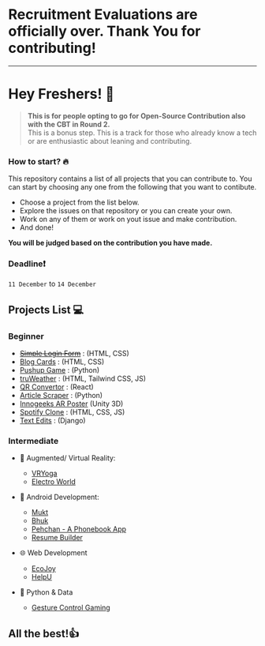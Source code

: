 # Recruitment Evaluations are officially over. Thank You for contributing!
---
# Hey Freshers! 👋

>**This is for people opting to go for Open-Source Contribution also with the CBT in Round 2.**<br>
>This is a bonus step. This is a track for those who already know a tech or are enthusiastic about leaning and contributing.

### How to start? 🔥
This repository contains a list of all projects that you can contribute to.
You can start by choosing any one from the following that you want to contibute.

- Choose a project from the list below.
- Explore the issues on that repository or you can create your own.
- Work on any of them or work on yout issue and make contribution.
- And done!

**You will be judged based on the contribution you have made.**

### **Deadline**❗

`11 December` to `14 December`

## Projects List 💻

### **Beginner**

- [~~Simple Login Form~~](https://github.com/devAyushDubey/simpleformINNO) : (HTML, CSS)
- [Blog Cards](https://github.com/devAyushDubey/blogcardsINNO) : (HTML, CSS)
- [Pushup Game](https://github.com/visheshks04/pushup-pong) : (Python)
- [truWeather](https://github.com/1010varun/weather-app) : (HTML, Tailwind CSS, JS)
- [QR Convertor](https://github.com/1010varun/qr-convertor) : (React)
- [Article Scraper](https://github.com/visheshks04/article-scraper) : (Python)
- [Innogeeks AR Poster](https://github.com/devAyushDubey/ARPoster2021_Innogeeks) (Unity 3D)
- [Spotify Clone](https://github.com/arjit1704/Spotify_Clone) : (HTML, CSS, JS)
- [Text Edits](https://github.com/arjit1704/TextEdits) : (Django)


### **Intermediate**

- 🥽 Augmented/ Virtual Reality:
  - [VRYoga](https://github.com/devAyushDubey/VRYoga)
  - [Electro World](https://github.com/Anupam1603/ElectroWorld)
 
- 📱 Android Development:
  - [Mukt](https://github.com/devAyushDubey/Mukt)
  - [Bhuk](https://github.com/soumenkp2/SocioWelfare-Bhuk)
  - [Pehchan - A Phonebook App](https://github.com/soumenkp2/Pehchaan)
  - [Resume Builder](https://github.com/soumenkp2/resume_builder)
 
- 🌐 Web Development
  - [EcoJoy](https://github.com/RyanWalker277/EcoJoy)
  - [HelpU](https://github.com/RyanWalker277/HelpU)
 
- 🐍 Python & Data
  - [Gesture Control Gaming](https://github.com/ambuj-1211/Gesture-Controlled-Game)


## All the best!👍
